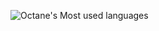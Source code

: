 ![Octane's Most used languages](https://github-readme-stats.vercel.app/api/top-langs?username=Octane0411&show_icons=true&count_private=true&theme=gotham)
